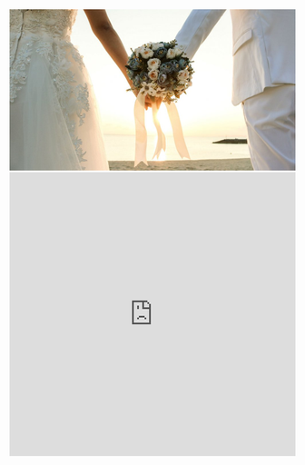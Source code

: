 
<img src="https://raw.githubusercontent.com/GabrielCaz/Moment-Of-Love/4086a9f3055de2bdffa686509eaa051325696f86/couple-mariage-exigences.jpg" > 
     
<div class="embed-container">
<iframe src="https://tally.so/embed/mOzqMn?hideTitle=0&alignLeft=1" width="100%" height="500" frameborder="0" marginheight="0" marginwidth="0" title="Quel est votre régime alimentaire"></iframe>
</div>

<Script src="http://code.jquery.com/jquery-1.4.2.min.js"></script>
<Script> var x = document.getElementsByClassName("site-footer-credits");
setTimeout(() => { x[0].remove(); }, 10);
</Script>

<script async src="https://pagead2.googlesyndication.com/pagead/js/adsbygoogle.js?client=ca-pub-7311122048120484"
     crossorigin="anonymous"></script>
